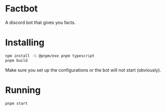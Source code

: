 # Factbot
A discord bot that gives you facts.

# Installing
```sh
npm install -G @pnpm/exe pnpm typescript
pnpm build
```
Make sure you set up the configurations or the bot will not start (obviously).

# Running 
```sh
pnpm start
```
